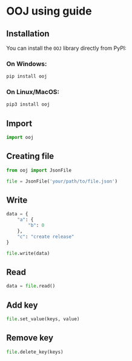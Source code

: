 # OOJ using guide

## Installation
You can install the `OOJ` library directly from PyPI:

### On Windows:
```bash
pip install ooj
```

### On Linux/MacOS:
```bash
pip3 install ooj
```

## Import
```python
import ooj
```

## Creating file
```python 
from ooj import JsonFile

file = JsonFile('your/path/to/file.json')
```

## Write
```python
data = {
    "a": {
        "b": 0
    },
    "c": "create release"
}

file.write(data)
```

## Read
```python
data = file.read()
```

## Add key
```python
file.set_value(keys, value)
```

## Remove key
```python
file.delete_key(keys)
```